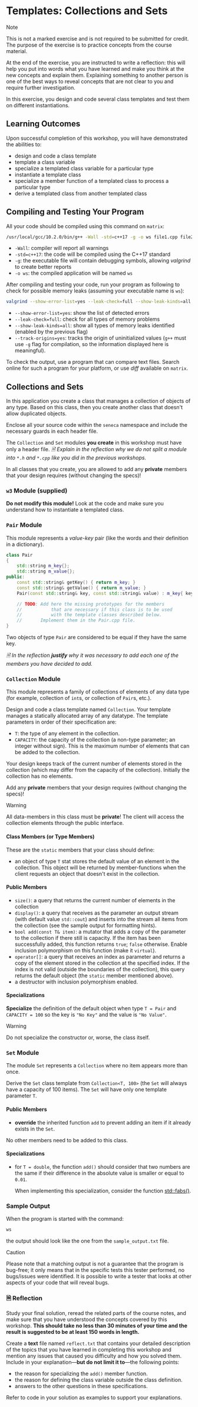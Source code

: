 # Templates: Collections and Sets

> [!NOTE]
> This is not a marked exercise and is not required to be submitted for credit. The purpose of the exercise is to practice concepts from the course material.
>
> At the end of the exercise, you are instructed to write a reflection: this will help you put into words what you have learned and make you think at the new concepts and explain them.  Explaining something to another person is one of the best ways to reveal concepts that are not clear to you and require further investigation.

In this exercise, you design and code several class templates and test them on different instantiations.



## Learning Outcomes

Upon successful completion of this workshop, you will have demonstrated the abilities to:

- design and code a class template
- template a class variable
- specialize a templated class variable for a particular type
- instantiate a template class
- specialize a member function of a templated class to process a particular type
- derive a templated class from another templated class



## Compiling and Testing Your Program

All your code should be compiled using this command on `matrix`:

```bash
/usr/local/gcc/10.2.0/bin/g++ -Wall -std=c++17 -g -o ws file1.cpp file2.cpp ...
```

- `-Wall`: compiler will report all warnings
- `-std=c++17`: the code will be compiled using the C++17 standard
- `-g`: the executable file will contain debugging symbols, allowing *valgrind* to create better reports
- `-o ws`: the compiled application will be named `ws`

After compiling and testing your code, run your program as following to check for possible memory leaks (assuming your executable name is `ws`):

```bash
valgrind --show-error-list=yes --leak-check=full --show-leak-kinds=all --track-origins=yes ws
```

- `--show-error-list=yes`: show the list of detected errors
- `--leak-check=full`: check for all types of memory problems
- `--show-leak-kinds=all`: show all types of memory leaks identified (enabled by the previous flag)
- `--track-origins=yes`: tracks the origin of uninitialized values (`g++` must use `-g` flag for compilation, so the information displayed here is meaningful).

To check the output, use a program that can compare text files.  Search online for such a program for your platform, or use *diff* available on `matrix`.




## Collections and Sets

In this application you create a class that manages a collection of objects of any type. Based on this class, then you create another class that doesn't allow duplicated objects.

Enclose all your source code within the `seneca` namespace and include the necessary guards in each header file.

The `Collection` and `Set` modules **you create** in this workshop must have only a header file. *🗎 Explain in the reflection why we do not split a module into `*.h` and `*.cpp` like you did in the previous workshops.*

In all classes that you create, you are allowed to add any **private** members that your design requires (without changing the specs)!



### `w3` Module (supplied)


**Do not modify this module!**  Look at the code and make sure you understand how to instantiate a templated class.



### `Pair` Module

This module represents a *value-key* pair (like the words and their definition in a dictionary).

```cpp
class Pair
{
	std::string m_key{};
	std::string m_value{};
public:
	const std::string& getKey() { return m_key; }
	const std::string& getValue() { return m_value; }
	Pair(const std::string& key, const std::string& value) : m_key{ key }, m_value{ value }{};

	// TODO: Add here the missing prototypes for the members
	//           that are necessary if this class is to be used
	//           with the template classes described below.
	//       Implement them in the Pair.cpp file.
}
```

Two objects of type `Pair` are considered to be equal if they have the same key.

*🗎 In the reflection **justify** why it was necessary to add each one of the members you have decided to add.*

### `Collection` Module

This module represents a family of collections of elements of any data type (for example, collection of `int`s, or collection of `Pair`s, etc.).

Design and code a class template named `Collection`. Your template manages a statically allocated array of any datatype. The template parameters in order of their specification are:

- `T`: the type of any element in the collection.
- `CAPACITY`: the capacity of the collection (a non-type parameter; an integer without sign). This is the maximum number of elements that can be added to the collection.

Your design keeps track of the current number of elements stored in the collection (which may differ from the capacity of the collection). Initially the collection has no elements.

Add any **private** members that your design requires (without changing the specs)!

> [!WARNING]
> All data-members in this class must be **private**! The client will access the collection elements through the public interface.

#### Class Members (or Type Members)

These are the `static` members that your class should define:

- an object of type `T` stat stores the default value of an element in the collection. This object will be returned by member-functions when the client requests an object that doesn't exist in the collection.

#### Public Members

- `size()`: a query that returns the current number of elements in the collection
- `display()`: a query that receives as the parameter an output stream (with default value `std::cout`) and inserts into the stream all items from the collection (see the sample output for formatting hints).
- `bool add(const T& item)`: a mutator that adds a copy of the parameter to the collection if there still is capacity. If the item has been successfully added, this function returns `true`; `false` otherwise. Enable inclusion polymorphism on this function (make it `virtual`).
- `operator[]`: a query that receives an index as parameter and returns a copy of the element stored in the collection at the specified index. If the index is not valid (outside the boundaries of the collection), this query returns the default object (the `static` member mentioned above).
- a destructor with inclusion polymorphism enabled.


#### Specializations

**Specialize** the definition of the default object when type `T = Pair` and `CAPACITY = 100` so the key is `"No Key"` and the value is `"No Value"`.

> [!WARNING]
> Do not specialize the constructor or, worse, the class itself.



### `Set` Module

The module `Set` represents a `Collection` where no item appears more than once.

Derive the `Set` class template from `Collection<T, 100>` (the `Set` will always have a capacity of 100 items).  The `Set` will have only one template parameter `T`.

#### Public Members

- **override** the inherited function `add` to prevent adding an item if it already exists in the `Set`.

No other members need to be added to this class.

#### Specializations

- for `T = double`, the function `add()` should consider that two numbers are the same if their difference in the absolute value is smaller or equal to `0.01`.

  When implementing this specialization, consider the function [std::fabs()](https://en.cppreference.com/w/cpp/numeric/math/fabs).






### Sample Output

When the program is started with the command:

  ```bash
  ws
  ```

  the output should look like the one from the `sample_output.txt` file.

> [!CAUTION]
> Please note that a matching output is not a guarantee that the program is bug-free; it only means that in the specific tests this tester performed, no bugs/issues were identified. It is possible to write a tester that looks at other aspects of your code that will reveal bugs.



### 🗎 Reflection

Study your final solution, reread the related parts of the course notes, and make sure that you have understood the concepts covered by this workshop. **This should take no less than 30 minutes of your time and the result is suggested to be at least 150 words in length.**

Create a **text** file named `reflect.txt` that contains your detailed description of the topics that you have learned in completing this workshop and mention any issues that caused you difficulty and how you solved them. Include in your explanation—**but do not limit it to**—the following points:

- the reason for specializing the `add()` member function.
- the reason for defining the class variable outside the class definition.
- answers to the other questions in these specifications.

Refer to code in your solution as examples to support your explanations.
